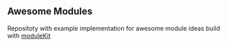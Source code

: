 ## Awesome Modules

Repositoty with example implementation for awesome module ideas build with [moduleKit](https://github.com/rhinestonewtf/modulekit)
